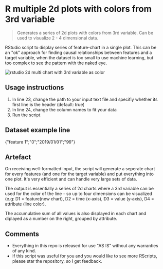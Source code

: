 # R multiple 2d plots with colors from 3rd variable
>Generates a series of 2d plots with colors from 3rd variable. Can be used to visualize 2 - 4 dimensional data.

RStudio script to display series of feature-chart in a single plot. This can be an "ok" approach for finding causal relationships between features and a target variable, when the dataset is too small to use machine learning, but too complex to see the pattern with the naked eye.

![rstudio 2d multi chart with 3rd variable as color](http://logos-gmbh.com/tools/3d-plot-examplechart.png)

## Usage instructions
1. In line 23, change the path to your input text file and specifiy whether its first line is the header (default: true)
2. In line 24, change the column names to fit your data
3. Run the script

## Dataset example line
{"feature 1";"0";"2019/01/01";"99"}

## Artefact
On receiving well-formatted input, the script will generate a seperate chart for every features (and one for the target variable) and put everything into one plot. It's very efficient and can handle very large sets of data.

The output is essentially a series of 2d charts where a 3rd variable can be used for the color of the line - so up to four dimensions can be visualized (e.g: D1 = feature(new chart), D2 = time (x-axis), D3 = value (y-axis), D4 = attribute (line color). 

The accumulative sum of all values is also displayed in each chart and diplayed as a number on the right, grouped by attribute.

## Comments
- Everything in this repo is released for use "AS IS" without any warranties of any kind.
- If this script was useful for you and you would like to see more RScripts, please star the repository, so I get feedback.

